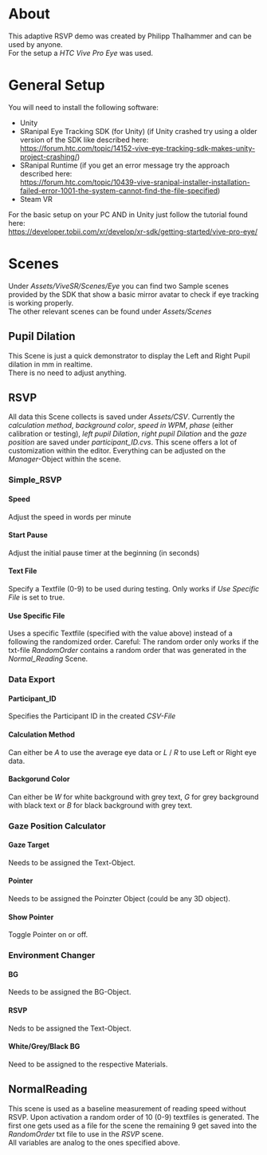 # About #
This adaptive RSVP demo was created by Philipp Thalhammer and can be used by anyone.  
For the setup a *HTC Vive Pro Eye* was used.

# General Setup #
You will need to install the following software:
- Unity
- SRanipal Eye Tracking SDK (for Unity)
(if Unity crashed try using a older version of the SDK like described here:  
https://forum.htc.com/topic/14152-vive-eye-tracking-sdk-makes-unity-project-crashing/)
- SRanipal Runtime
(if you get an error message try the approach described here:  
https://forum.htc.com/topic/10439-vive-sranipal-installer-installation-failed-error-1001-the-system-cannot-find-the-file-specified)
- Steam VR

For the basic setup on your PC AND in Unity just follow the tutorial found here:  
https://developer.tobii.com/xr/develop/xr-sdk/getting-started/vive-pro-eye/

# Scenes #
Under *Assets/ViveSR/Scenes/Eye* you can find two Sample scenes provided by the SDK that show a basic mirror avatar to check if eye tracking is working properly.  
The other relevant scenes can be found under *Assets/Scenes*

## Pupil Dilation ##
This Scene is just a quick demonstrator to display the Left and Right Pupil dilation in mm in realtime.  
There is no need to adjust anything.

## RSVP ##
All data this Scene collects is saved under *Assets/CSV*. Currently the *calculation method*, *background color*, *speed in WPM*, *phase* (either calibration or testing), *left pupil Dilation*, *right pupil Dilation* and the *gaze position* are saved under *participant_ID.cvs*.
This scene offers a lot of customization within the editor. Everything can be adjusted on the *Manager*-Object within the scene.  

### Simple_RSVP ###
#### Speed ####
Adjust the speed in words per minute

#### Start Pause ####
Adjust the initial pause timer at the beginning (in seconds)

#### Text File ####
Specify a Textfile (0-9) to be used during testing. Only works if *Use Specific File* is set to true.

#### Use Specific File ####
Uses a specific Textfile (specified with the value above) instead of a following the randomized order.
Careful: The random order only works if the txt-file *RandomOrder* contains a random order that was generated in the *Normal_Reading* Scene.

### Data Export ###
#### Participant_ID ####
Specifies the Participant ID in the created *CSV-File*

#### Calculation Method ####
Can either be *A* to use the average eye data or *L* / *R* to use Left or Right eye data.

#### Backgorund Color ####
Can either be *W* for white background with grey text, *G* for grey background with black text or *B* for black background with grey text.

### Gaze Position Calculator ###
#### Gaze Target ####
Needs to be assigned the Text-Object.

#### Pointer ####
Needs to be assigned the Poinzter Object (could be any 3D object).

#### Show Pointer ####
Toggle Pointer on or off.

### Environment Changer ###
#### BG ####
Needs to be assigned the BG-Object.

#### RSVP ####
Neds to be assigned the Text-Object.

#### White/Grey/Black BG ####
Need to be assigned to the respective Materials.

## NormalReading ##
This scene is used as a baseline measurement of reading speed without RSVP. Upon activation a random order of 10 (0-9) textfiles is generated. The first one gets used as a file for the scene the remaining 9 get saved into the *RandomOrder* txt file to use in the *RSVP* scene.  
All variables are analog to the ones specified above.